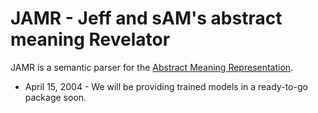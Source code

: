 JAMR - Jeff and sAM's abstract meaning Revelator
====

JAMR is a semantic parser for the [Abstract Meaning Representation](http://amr.isi.edu/).

- April 15, 2004 - We will be providing trained models in a ready-to-go package soon.
